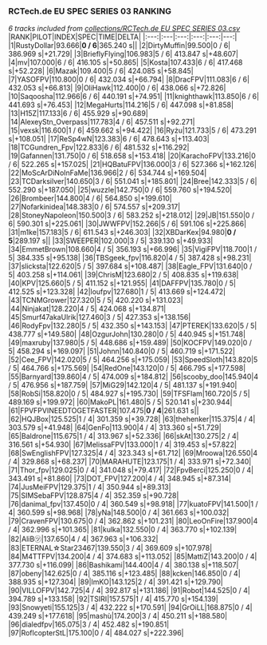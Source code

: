 ### RCTech.de EU SPEC SERIES 03 RANKING
*6 tracks included from [collections/RCTech.de EU SPEC SERIES 03.csv](/collections/RCTech.de%20EU%20SPEC%20SERIES%2003.csv)*
|RANK|PILOT|INDEX|SPEC|TIME|DELTA|
|:---:|:---|:---:|:---:|:---:|---:|
|1|RustyDollar|93.666|**0 / 6**|365.240 s||
|2|DirtyMuffin|99.500|0 / 6| 386.969 s|+21.729|
|3|BrieflyFlying|106.983|5 / 6| 413.847 s|+48.607|
|4|mv|107.000|6 / 6| 416.105 s|+50.865|
|5|Kosta|107.433|6 / 6| 417.468 s|+52.228|
|6|Mazak|109.400|5 / 6| 424.085 s|+58.845|
|7|YASOFPV|110.800|0 / 6| 432.034 s|+66.794|
|8|DracFPV|111.083|6 / 6| 432.053 s|+66.813|
|9|OliHawk|112.400|0 / 6| 438.066 s|+72.826|
|10|Saqoosha|112.966|6 / 6| 440.191 s|+74.951|
|11|knighthawk|113.850|6 / 6| 441.693 s|+76.453|
|12|MegaHurts|114.216|5 / 6| 447.098 s|+81.858|
|13|H15Z|117.133|6 / 6| 455.929 s|+90.689|
|14|AlexeyStn_Overpass|117.783|4 / 6| 457.511 s|+92.271|
|15|vexsk|116.600|1 / 6| 459.662 s|+94.422|
|16|Ryżu|121.733|5 / 6| 473.291 s|+108.051|
|17|ReSp4wN|123.383|6 / 6| 478.643 s|+113.403|
|18|TCGundren_Fpv|122.833|6 / 6| 481.532 s|+116.292|
|19|Gafannen|131.750|0 / 6| 518.658 s|+153.418|
|20|KarachoFPV|133.216|0 / 6| 522.265 s|+157.025|
|21|HQBatuFPV|136.000|3 / 6| 527.366 s|+162.126|
|22|MoScArDiNoInFaMe|136.966|2 / 6| 534.744 s|+169.504|
|23|TCDarksilver|140.650|3 / 6| 551.041 s|+185.801|
|24|Bree|142.333|5 / 6| 552.290 s|+187.050|
|25|wuzzle|142.750|0 / 6| 559.760 s|+194.520|
|26|Brombeer|144.800|4 / 6| 564.850 s|+199.610|
|27|Nofarkinidea|148.383|0 / 6| 574.557 s|+209.317|
|28|StoneyNapoleon|150.500|3 / 6| 583.252 s|+218.012|
|29|JB|151.550|0 / 6| 590.301 s|+225.061|
|30|JWWFPV|152.266|5 / 6| 591.106 s|+225.866|
|31|m1ke|157.183|5 / 6| 611.543 s|+246.303|
|32|XBDarKex|94.980|**0 / 5**|289.197 s||
|33|SWEEPER|102.000|3 / 5| 339.130 s|+49.933|
|34|EmmetBrown|108.660|4 / 5| 356.193 s|+66.996|
|35|VigiFPV|118.700|1 / 5| 384.335 s|+95.138|
|36|TBSgeek_fpv|116.820|4 / 5| 387.428 s|+98.231|
|37|slicksta|122.620|5 / 5| 397.684 s|+108.487|
|38|Eagle_FPV|131.640|0 / 5| 403.258 s|+114.061|
|39|ChrisM|123.680|2 / 5| 408.835 s|+119.638|
|40|KPV|125.660|5 / 5| 411.152 s|+121.955|
|41|DAFFPV|135.780|0 / 5| 412.525 s|+123.328|
|42|loufpv|127.680|1 / 5| 413.669 s|+124.472|
|43|TCNMGrower|127.320|5 / 5| 420.220 s|+131.023|
|44|Ninjakat|128.220|4 / 5| 424.068 s|+134.871|
|45|Smurf47akaUlrik|127.460|3 / 5| 427.353 s|+138.156|
|46|RodyFpv|132.280|5 / 5| 432.350 s|+143.153|
|47|PTEREK|133.620|5 / 5| 438.777 s|+149.580|
|48|OzgurJohn|130.280|0 / 5| 440.945 s|+151.748|
|49|maxruby|137.980|5 / 5| 448.686 s|+159.489|
|50|KOCFPV|149.020|0 / 5| 458.294 s|+169.097|
|51|Johnn|140.840|0 / 5| 460.719 s|+171.522|
|52|Cee_FPV|142.020|5 / 5| 464.256 s|+175.059|
|53|SpeedSloth|143.820|5 / 5| 464.766 s|+175.569|
|54|RedOne|143.120|0 / 5| 466.795 s|+177.598|
|55|Barnyard|139.860|4 / 5| 474.009 s|+184.812|
|56|scooby_doo|145.940|4 / 5| 476.956 s|+187.759|
|57|MiG29|142.120|4 / 5| 481.137 s|+191.940|
|58|RobSi|158.820|0 / 5| 484.927 s|+195.730|
|59|TFSFlam|160.720|5 / 5| 489.169 s|+199.972|
|60|MakoPL|161.480|5 / 5| 520.141 s|+230.944|
|61|FPVFPVINEEDTOGETFASTER|107.475|**0 / 4**|261.631 s||
|62|HQJBox|125.525|1 / 4| 301.359 s|+39.728|
|63|thehenker|115.375|4 / 4| 303.579 s|+41.948|
|64|GenFo|113.900|4 / 4| 313.360 s|+51.729|
|65|Baldrone|115.675|1 / 4| 313.967 s|+52.336|
|66|skAt|130.275|2 / 4| 316.561 s|+54.930|
|67|MelissaFPV|133.000|1 / 4| 319.453 s|+57.822|
|68|SwEnglishFPV|127.325|4 / 4| 323.343 s|+61.712|
|69|Mroowa|126.550|4 / 4| 329.868 s|+68.237|
|70|MARAHUTE|123.175|1 / 4| 333.971 s|+72.340|
|71|Thor_fpv|129.025|0 / 4| 341.048 s|+79.417|
|72|FpvBerci|125.250|0 / 4| 343.491 s|+81.860|
|73|DOT_FPV|127.200|4 / 4| 348.945 s|+87.314|
|74|JusMeiFPV|129.375|1 / 4| 350.944 s|+89.313|
|75|SIMSebaFPV|128.875|4 / 4| 352.359 s|+90.728|
|76|danimal_fpv|137.450|0 / 4| 360.549 s|+98.918|
|77|kuatoFPV|141.500|1 / 4| 360.599 s|+98.968|
|78|yNa|148.500|0 / 4| 361.663 s|+100.032|
|79|CravenFPV|130.675|0 / 4| 362.862 s|+101.231|
|80|LeoOnFire|137.900|4 / 4| 362.996 s|+101.365|
|81|kulka|132.550|0 / 4| 363.770 s|+102.139|
|82|AliB㋡|137.650|4 / 4| 367.963 s|+106.332|
|83|ETERNAL☆Star23467|139.550|3 / 4| 369.609 s|+107.978|
|84|M4TTFPV|134.200|4 / 4| 374.683 s|+113.052|
|85|MattiZ|143.200|0 / 4| 377.730 s|+116.099|
|86|Bashikami|144.400|4 / 4| 380.138 s|+118.507|
|87|obeny|142.625|0 / 4| 385.116 s|+123.485|
|88|kcken|146.850|0 / 4| 388.935 s|+127.304|
|89|ImKO|143.125|2 / 4| 391.421 s|+129.790|
|90|VILLOFPV|142.725|4 / 4| 392.817 s|+131.186|
|91|Robot|144.525|0 / 4| 394.789 s|+133.158|
|92|TSIRI|157.575|1 / 4| 415.770 s|+154.139|
|93|Snowyeti|155.125|3 / 4| 432.222 s|+170.591|
|94|GrOiLL|168.875|0 / 4| 439.249 s|+177.618|
|95|mashù|174.200|3 / 4| 450.211 s|+188.580|
|96|dialedfpv|165.075|3 / 4| 452.482 s|+190.851|
|97|RoflcopterStL|175.100|0 / 4| 484.027 s|+222.396|
